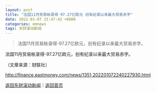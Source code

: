 ```yaml
---
layout: post
title: "法国11月贸易帐录得-97.27亿欧元 创有纪录以来最大贸易赤字"
date: 2022-01-07 15:47:42 +0800
categories: emnews
tags: 东财滚动新闻
---
```

> 法国11月贸易帐录得-97.27亿欧元，创有纪录以来最大贸易赤字。

<p>法国11月贸易帐录得-97.27亿欧元，创有纪录以来最大贸易赤字。 </p><p class="em_media">（文章来源：财联社）</p>

<http://finance.eastmoney.com/news/1351,202201072240227930.html>

[返回东财滚动新闻](//finews.withounder.com/emnews/)｜[返回首页](//finews.withounder.com/)